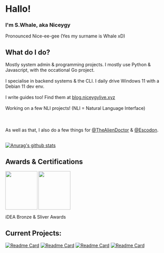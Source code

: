 # Hallo!
### I'm S.Whale, aka Niceygy
Pronounced Nice-ee-gee
(Yes my surname is Whale xD)


## What do I do?

Mostly system admin & programming projects. I mostly use Python & Javascript, with the occational Go project. <br> </br>
I specialise in backend systems & the CLI. I daily drive Windows 11 with a Debian 11 dev env. <br> </br>
I write guides too! Find them at [blog.niceygylive.xyz](https://blog.niceygylive.xyz) <br> </br>
Working on a few NLI projects! (NLI = Natural Language Interface) <br> </br>
<br> </br>
As well as that, I also do a few things for [@TheAlienDoctor](https://github.com/thealiendoctor) & [@Escodon](https://github.com/escodon). <br> </br>


[![Anurag's github stats](https://github-readme-stats.vercel.app/api?username=NiceygyLive&theme=blue-green)](https://github.com/anuraghazra/github-readme-stats)

## Awards & Certifications
 <img align="left" height="120px" width="100px" src="https://github.com/NiceygyLive/NiceygyLive/blob/main/ideaBronze.png?raw=true" />
 <img align="center" height="120px" width="100px" src="https://github.com/NiceygyLive/NiceygyLive/blob/main/ideaSilver.png?raw=true" />

iDEA Bronze & Sliver Awards

## Current Projects:
  [![Readme Card](https://github-readme-stats.vercel.app/api/pin/?username=ufo-studios&repo=thealiendoctor.com)](https://github.com/ufo-studios/thealiendoctor.com)
  [![Readme Card](https://github-readme-stats.vercel.app/api/pin/?username=ufo-studios&repo=AlienBot-Discord)](https://github.com/UFO-Studios/AlienBot-Discord)
  [![Readme Card](https://github-readme-stats.vercel.app/api/pin/?username=niceygylive&repo=picam)](https://github.com/NiceygyLive/PiCam)
  [![Readme Card](https://github-readme-stats.vercel.app/api/pin/?username=ufo-studios&repo=WorkerDownloadRecorder)](https://github.com/UFO-Studios/WorkerDownloadRecorder)


